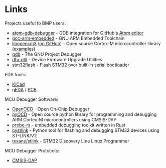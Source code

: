 # Links

Projects useful to BMP users:
- [atom-gdb-debugger](https://atom.io/packages/atom-gdb-debugger) - GDB integration for GitHub's [Atom editor](https://atom.io/)
- [gcc-arm-embedded](https://launchpad.net/gcc-arm-embedded) - GNU ARM Embedded Toolchain
- [libopencm3](http://libopencm3.org/) ([on GitHub](https://github.com/libopencm3/libopencm3)) - Open source Cortex-M microcontroller library ([examples](https://github.com/libopencm3/libopencm3-examples))
- [gdb](https://www.gnu.org/software/gdb/) - The GNU Project Debugger
- [dfu-util](http://dfu-util.sourceforge.net/) - Device Firmware Upgrade Utilities
- [stm32flash](https://sourceforge.net/projects/stm32flash/) - Flash STM32 over built-in serial bootloader

EDA tools:
- [KiCad](https://www.kicad.org/)
- [gEDA](http://www.geda-project.org/) / [PCB](http://pcb.geda-project.org/)

MCU Debugger Software:
- [OpenOCD](http://openocd.org/) - Open On-Chip Debugger
- [pyOCD](https://github.com/mbedmicro/pyOCD) - Open source python library for programming and debugging ARM Cortex-M microcontrollers using CMSIS-DAP
- [probe-rs](https://probe.rs/) - embedded debugging toolkit written in Rust
- [pystlink](https://github.com/pavelrevak/pystlink) - Python tool for flashing and debugging STM32 devices using ST-LINK/V2
- [texane/stlink](https://github.com/texane/stlink) - STM32 Discovery Line Linux Programmer

MCU Debugger Protocols:
- [CMSIS-DAP](https://developer.mbed.org/handbook/CMSIS-DAP)
